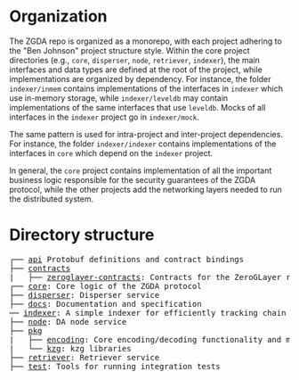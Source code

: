 

# Organization

The ZGDA repo is organized as a monorepo, with each project adhering to the "Ben Johnson" project structure style. Within the core project directories (e.g., `core`, `disperser`, `node`, `retriever`, `indexer`), the main interfaces and data types are defined at the root of the project, while implementations are organized by dependency. For instance, the folder `indexer/inmem` contains implementations of the interfaces in `indexer` which use in-memory storage, while `indexer/leveldb` may contain implementations of the same interfaces that use `leveldb`. Mocks of all interfaces in the `indexer` project go in `indexer/mock`. 

The same pattern is used for intra-project and inter-project dependencies. For instance, the folder `indexer/indexer` contains implementations of the interfaces in `core` which depend on the `indexer` project. 

In general, the `core` project contains implementation of all the important business logic responsible for the security guarantees of the ZGDA protocol, while the other projects add the networking layers needed to run the distributed system. 


# Directory structure
<pre>
┌── <a href="./api">api</a> Protobuf definitions and contract bindings
├── <a href="./contracts">contracts</a>
|   ├── <a href="./contracts/eignlayer-contracts">zeroglayer-contracts</a>: Contracts for the ZeroGLayer restaking platform
┌── <a href="./core">core</a>: Core logic of the ZGDA protocol
├── <a href="./disperser">disperser</a>: Disperser service
├── <a href="./docs">docs</a>: Documentation and specification
── <a href="./indexer">indexer</a>: A simple indexer for efficiently tracking chain state and maintaining accumulators
├── <a href="./node">node</a>: DA node service
├── <a href="./pkg">pkg</a>
|   ├── <a href="./pkg/encoding">encoding</a>: Core encoding/decoding functionality and multiproof generation
|   └── <a href="./pkg/kzg">kzg</a>: kzg libraries
├── <a href="./retriever">retriever</a>: Retriever service
├── <a href="./test">test</a>: Tools for running integration tests
</pre>
